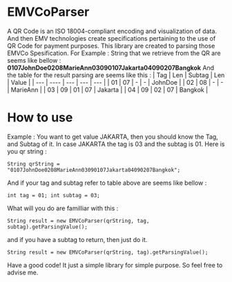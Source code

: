 # EMVCoParser
A QR Code is an ISO 18004-compliant encoding and visualization of data. And then EMV technologies create specifications pertaining to the use of QR Code for payment purposes. This library are created to parsing those EMVCo Spesification. For Example :
String that we retrieve from the QR are seems like bellow :
**0107JohnDoe0208MarieAnn03090107Jakarta04090207Bangkok**
And the table for the result parsing are seems like this :
| Tag | Len | Subtag | Len | Value |
| --- | ---- | --- | --- | --- |
| 01 | 07 | - | - | JohnDoe |
| 02 | 08 | - | - | MarieAnn |
| 03 | 09 | 01 | 07 | Jakarta |
| 04 | 09 | 02 | 07 | Bangkok |

# How to use
Example : You want to get value JAKARTA, then you should know the Tag, and Subtag of it. In case JAKARTA the tag is 03 and the subtag is 01.
Here is you qr string :
```
String qrString = "0107JohnDoe0208MarieAnn03090107Jakarta04090207Bangkok";
```
And if your tag and subtag refer to table above are seems like bellow :
```
int tag = 01; int subtag = 03;
```
What will you do are familliar with this :
```
String result = new EMVCoParser(qrString, tag, subtag).getParsingValue();
```
and if you have a subtag to return, then just do it.
```
String result = new EMVCoParser(qrString, tag).getParsingValue();
```

Have a good code!
It just a simple library for simple purpose. So feel free to advise me.


